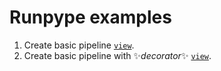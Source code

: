 # Runpype examples

1. Create basic pipeline [`view`](/examples/1_basic_pipeline/).
2. Create basic pipeline with ✨*decorator*✨ [`view`](/examples/2_basic_pipeline_with_decorator/).
